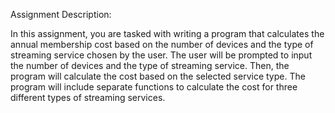 Assignment Description:

In this assignment, you are tasked with writing a program that calculates the annual membership cost based on the number of devices and the type of streaming service chosen by the user. The user will be prompted to input the number of devices and the type of streaming service. Then, the program will calculate the cost based on the selected service type. The program will include separate functions to calculate the cost for three different types of streaming services.
